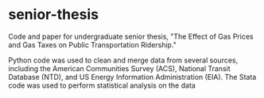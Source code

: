 # senior-thesis

Code and paper for undergraduate senior thesis, "The Effect of Gas Prices and Gas Taxes on Public Transportation Ridership."

Python code was used to clean and merge data from several sources, including the American Communities Survey (ACS), National Transit Database (NTD), and US Energy Information Administration (EIA). The Stata code was used to perform statistical analysis on the data

